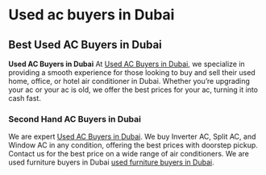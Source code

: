 # Used ac buyers in Dubai
## Best Used AC Buyers in Dubai 
**Used AC Buyers in Dubai** At [Used AC Buyers in Dubai](https://usedacbuyers.ae), we specialize in providing a smooth experience for those looking to buy and sell their used home, office, or hotel air conditioner in Dubai. Whether you’re upgrading your ac or your ac is old, we offer the best prices for your ac, turning it into cash fast.
### Second Hand AC Buyers in Dubai
We are expert [Used AC Buyers in Dubai](https://usedfurnitures.ae/category/used-ac-buyers-in-dubai/). We buy Inverter AC, Split AC, and Window AC in any condition, offering the best prices with doorstep pickup. Contact us for the best price on a wide range of air conditioners.
We are used furniture buyers in Dubai [used furniture buyers in Dubai](https://usedfurnitures.ae).
